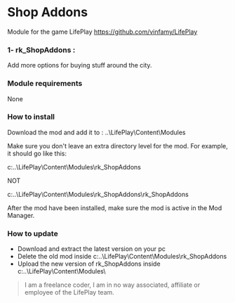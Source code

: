 # Shop Addons 
Module for the game LifePlay
https://github.com/vinfamy/LifePlay


### 1- rk_ShopAddons  : 
Add more options for buying stuff around the city.


### Module requirements
None

### How to install
Download the mod and add it to : ..\LifePlay\Content\Modules

Make sure you don't leave an extra directory level for the mod. For example, it should go like this:

c:\..\LifePlay\Content\Modules\rk_ShopAddons 

NOT

c:\..\LifePlay\Content\Modules\rk_ShopAddons\rk_ShopAddons

After the mod have been installed, make sure the mod is active in the Mod Manager. 

### How to update
* Download and extract the latest version on your pc
* Delete the old mod inside c:\..\LifePlay\Content\Modules\rk_ShopAddons
* Upload the new version of rk_ShopAddons inside c:\..\LifePlay\Content\Modules\



> I am a freelance coder, I am in no way associated, affiliate or employee of the LifePlay team.